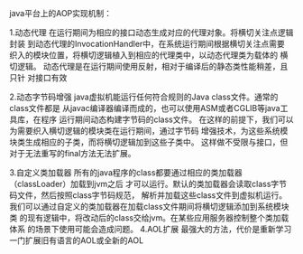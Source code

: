 java平台上的AOP实现机制：

1.动态代理
    在运行期间为相应的接口动态生成对应的代理对象。将横切关注点逻辑封装
    到动态代理的InvocationHandler中，在系统运行期间根据横切关注点需要
    织入的模块位置，将横切逻辑植入到相应的代理类中，以动态代理类为载体的
    横切逻辑。
    动态代理是在运行期间使用反射，相对于编译后的静态类性能稍差，且只针
    对接口有效

2.动态字节码增强
    java虚拟机能运行任何符合规则的Java class文件。通常的class文件都是
    从javac编译器编译而成的，也可以使用ASM或者CGLIB等java工具库，在程序
    运行期间动态构建字节码的class文件。
    在这样的前提下，我们可以为需要织入横切逻辑的模块类在运行期间，通过字节码
    增强技术，为这些系统模块类生成相应的子类，而将横切逻辑加到这些子类中。
    这样做不受限与接口，但对于无法重写的final方法无法扩展。

3.自定义类加载器
    所有的java程序的class都要通过相应的类加载器（classLoader）加载到jvm之后
    才可以运行。默认的类加载器会读取class字节码文件，然后按照class字节码规范，
    解析并加载这些class文件到虚拟机运行。
    我们可以通过自定义的类加载器在加载class文件期间将横切逻辑添加到系统模块类
    的现有逻辑中，将改动后的class交给jvm。在某些应用服务器控制整个类加载体系
    的场景下使用可能会造成问题。
4.AOL扩展
    最强大的方法，代价是重新学习一门扩展旧有语言的AOL或全新的AOL
